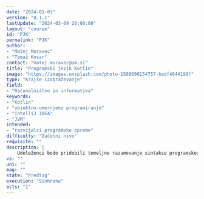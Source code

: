 ```yaml
---
date: "2024-01-01" 
version: "0.1.1"
lastUpdate: "2024-03-09 20:00:00"
layout: "course"
id: "PJK"
permalink: "PJK"
author:
- "Matej Moravec"
- "Tomaž Kosar"
contact: "matej.moravec@um.si"
title: "Programski jezik Kotlin"
image: "https://images.unsplash.com/photo-1588690154757-badf4644190f"
type: "Krajše izobraževanje"
field:
- "Računalništvo in informatika"
keywords:
- "Kotlin"
- "objektno-umernjeno programiranje"
- "IntelliJ IDEA"
- "JVM"
intended:
- "razvijalci programske opreme"
difficulty: "Začetni nivo"
requisite: ""
description: |
    Udeleženci bodo pridobili temeljno razumevanje sintakse programskega jezika Kotlin ter osnovne tehnike objektno-usmerjenega programiranja. S pomočjo integriranega razvojnega okolja IntelliJ IDEA bodo spoznali načrtovanje, implementacijo, razhroščevanje in dokumentiranje preprostih programov. Skozi praktične primere bodo pridobili vpogled v uporabo različnih programskih konstruktov, kot so različni tipi spremenljivk, polja, strukture/razredi, prireditveni operator, pogojne krmilne strukture, iterativne krmilne strukture za ponavljanja ter funkcije. Programski jezik Kotlin, čeprav relativno "mlad," temelji na platformi JVM (Java Virtual Machine) in je združljiv s programskim jezikom Java. Udeleženci se bodo zato seznanili tudi z interoperabilnostjo med programskima jezikoma Kotlin in Java ter spoznali, kako ju lahko uporabljajo v okviru istega projekta. Kotlin je v ospredju razvoja mobilnih aplikacij za platformo Android, vendar se med drugim uporablja tudi za razvoj namiznih aplikacij ter platformno-neodvisnih aplikacij.
vs: ""
uni: ""
mag: ""
state: "Predlog"
execution: "Sinhrona"
ects: "1"
---
```

